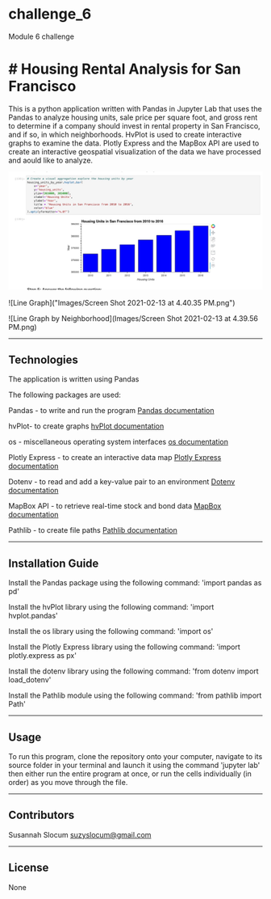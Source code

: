 # challenge_6
Module 6 challenge

# # Housing Rental Analysis for San Francisco

This is a python application written with Pandas in Jupyter Lab that uses the Pandas to analyze housing units, sale price per square foot, and gross rent to determine if a company should invest in rental property in San Francisco, and if so, in which neighborhoods. HvPlot is used to create interactive graphs to examine the data. Plotly Express and the MapBox API are used to create an interactive geospatial visualization of the data we have processed and aould like to analyze.

![Bar chart](/Images/bar_chart.jpg)

![Line Graph]("Images/Screen Shot 2021-02-13 at 4.40.35 PM.png")

![Line Graph by Neighborhood](Images/Screen Shot 2021-02-13 at 4.39.56 PM.png)

---

## Technologies

The application is written using Pandas

The following packages are used:

Pandas - to write and run the program [Pandas documentation](https://pandas.pydata.org/docs/)

hvPlot- to create graphs [hvPlot documentation](https://hvplot.holoviz.org/)

os - miscellaneous operating system interfaces [os documentation](https://docs.python.org/3/library/os.html)

Plotly Express - to create an interactive data map [Plotly Express documentation](https://plotly.com/python/plotly-express/)

Dotenv - to read and add a key-value pair to an environment [Dotenv documentation](https://pypi.org/project/python-dotenv/)

MapBox API - to retrieve real-time stock and bond data [MapBox documentation](https://docs.mapbox.com/api/overview/)

Pathlib - to create file paths [Pathlib documentation](https://docs.python.org/3/library/pathlib.html)

---

## Installation Guide

Install the Pandas package using the following command: 'import pandas as pd'

Install the hvPlot library using the following command: 'import hvplot.pandas'

Install the os library using the following command: 'import os'

Install the Plotly Express library using the following command: 'import plotly.express as px'

Install the dotenv library using the following command: 'from dotenv import load_dotenv'

Install the Pathlib module using the following command: 'from pathlib import Path'


--- 

## Usage

To run this program, clone the repository onto your computer, navigate to its source folder in your terminal and launch it using the command 'jupyter lab' then either run the entire program at once, or run the cells individually (in order) as you move through the file.

---

## Contributors
Susannah Slocum suzyslocum@gmail.com

---

## License

None